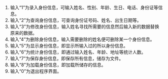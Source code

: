 1.    输入“1”为录入身份信息，可输入姓名、性别、年龄、生日、电话、身份证等信息。
2.    输入“2”为查询身份信息，可查询身份证号码、姓名、出生日期等。
3.    输入“3”为修改身份信息，输入姓名寻找所需要的信息然后输入新的数据替换原来的数据。
4.    输入“4”为删除身份信息，输入需要删除的姓名便可删除某一个身份信息。
5.    输入“5”为显示身份信息，即显示所输入过的所以身份信息。
6.    输入“6”为统计身份信息，即通过输入姓名、年龄、地址等统计人数。
7.    输入“7”为保存身份信息，即保存所有信息，储存为文件。
8.    输入“8”为加载身份信息，即加载所储存的信息。
9.    输入“0”为退出程序界面。
